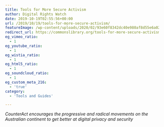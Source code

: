 ```yaml
---
title: Tools for More Secure Activism
author: Digital Rights Watch
date: 2019-10-19T02:55:56+00:00
url: /2019/10/19/tools-for-more-secure-activism/
featureImage: /wp-content/uploads/2020/02/93e60f8342dc40e980af8d55e6a02960_18.jpg
redirect_url: https://commonslibrary.org/tools-for-more-secure-activism/
eg_vimeo_ratio:
  - 1
eg_youtube_ratio:
  - 1
eg_wistia_ratio:
  - 1
eg_html5_ratio:
  - 1
eg_soundcloud_ratio:
  - 1
eg_custom_meta_216:
  - 'true'
category:
  - 'Tools and Guides'

---
```

_CounterAct encourages the progressive and radical movements on the Australian continent to get better at digital privacy and security_
